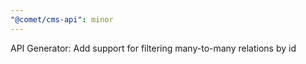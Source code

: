 ```yaml
---
"@comet/cms-api": minor
---
```


API Generator: Add support for filtering many-to-many relations by id
